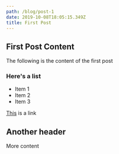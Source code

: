 ```yaml
---
path: /blog/post-1
date: 2019-10-08T18:05:15.349Z
title: First Post
---
```

## First Post Content

The following is the content of the first post

### Here's a list

- Item 1
- Item 2
- Item 3

[This](https://example.com/ "example") is a link

## Another header

More content
